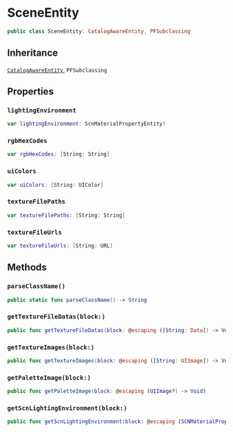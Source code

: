 # SceneEntity

``` swift
public class SceneEntity: CatalogAwareEntity, PFSubclassing
```

## Inheritance

[`CatalogAwareEntity`](api-reference/CatalogAwareEntity), `PFSubclassing`

## Properties

### `lightingEnvironment`

``` swift
var lightingEnvironment: ScnMaterialPropertyEntity?
```

### `rgbHexCodes`

``` swift
var rgbHexCodes: [String: String]
```

### `uiColors`

``` swift
var uiColors: [String: UIColor]
```

### `textureFilePaths`

``` swift
var textureFilePaths: [String: String]
```

### `textureFileUrls`

``` swift
var textureFileUrls: [String: URL]
```

## Methods

### `parseClassName()`

``` swift
public static func parseClassName() -> String
```

### `getTextureFileDatas(block:)`

``` swift
public func getTextureFileDatas(block: @escaping ([String: Data]) -> Void)
```

### `getTextureImages(block:)`

``` swift
public func getTextureImages(block: @escaping ([String: UIImage]) -> Void)
```

### `getPaletteImage(block:)`

``` swift
public func getPaletteImage(block: @escaping (UIImage?) -> Void)
```

### `getScnLightingEnvironment(block:)`

``` swift
public func getScnLightingEnvironment(block: @escaping (SCNMaterialProperty) -> Void)
```
